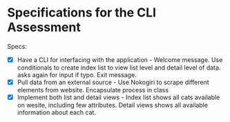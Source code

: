# Specifications for the CLI Assessment

Specs:
- [x] Have a CLI for interfacing with the application - 
Welcome message. Use conditionals to create index list to view list level and detail level of data. asks again for input if typo. Exit message.
- [X] Pull data from an external source - 
Use Nokogiri to scrape different elements from website. Encapsulate process in class
- [X] Implement both list and detail views - 
Index list shows all cats available on wesite, including few attributes. Detail views shows all available information about each cat.
